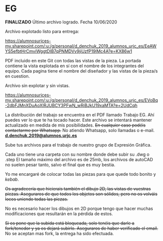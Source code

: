 # EG
**FINALIZADO** Último archivo logrado. Fecha 10/06/2020

Archivo explotado listo para entrega:

https://alumnosurjces-my.sharepoint.com/:u:/g/personal/d_denchuk_2019_alumnos_urjc_es/EeAWYS5efbtHrCmviWggtDIB7qPNMDVv9jiUzfP19lMc4A?e=KX86w1

PDF incluido en este Git con todas las vistas de la pieza. La portada contiene la vista explotada en sí con el nombre de los integrantes del equipo. Cada pagina tiene el nombre del diseñador y las vistas de la pieza/s en cuestion.

Archivo sin explotar y sin vistas.

https://alumnosurjces-my.sharepoint.com/:u:/g/personal/d_denchuk_2019_alumnos_urjc_es/EVoBq-2dbFJMnXDuAoXIRJUBCY3PFwN_wRiBJkU19xaMTA?e=2UdCqh



La distribución del trabajo se encuentra en el PDF llamado Trabajo EG. Ahí puedes ver lo que te ha tocado hacer. Este archivo se intentará mantener actualizado en medida de mis posibilidades. ~~En cualquier caso podéis contactarme por Whatsapp.~~ No atiendo Whatsapp, solo llamadas o e-mail. **d.denchuk.2019@alumnos.urjc.es**

Sube tus archivos para el trabajo de nuestro grupo de Expresión Gráfica.

Cada uno tiene una carpeta con su nombre donde debe subir su .dwg o .step 
El tamaño máximo del archivo es de 25mb, los archivos de autoCAD no suelen pesar tanto, salvo el final que es muy bestia. 

Yo me encargaré de colocar todas las piezas para que quede todo bonito y _kebab_. 

~~Os agradecería que hicierais también el dibujo 2D, las vistas de vuestras piezas. Aseguraros de que todos los objetos son sólidos, pero
no os volváis locos uniendo todas las piezas.~~

No es necesario hacer los dibujos en 2D porque tengo que hacer muchas modificaciones que resultarán en la pérdida de estos.

~~Si os pone que la subida está bloqueada, solo tenéis que darle a fork/tenedor y ya os dejará subirlo. Aseguraros de haber verificado 
el email.~~ No se aceptan mas fork, la entrega ha sido efectuada.
